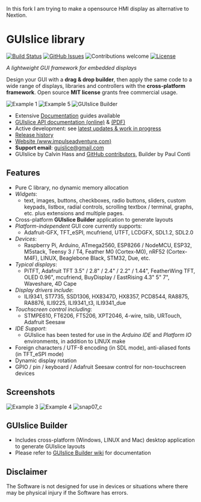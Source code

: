 In this fork I am trying to make a opensource HMI display as alternative to Nextion.

# GUIslice library #
[![Build Status](https://travis-ci.org/ImpulseAdventure/GUIslice.svg?branch=master)](https://travis-ci.org/ImpulseAdventure/GUIslice)
[![GitHub Issues](https://img.shields.io/github/issues/ImpulseAdventure/GUIslice.svg)](https://github.com/ImpulseAdventure/GUIslice/issues)
![Contributions welcome](https://img.shields.io/badge/contributions-welcome-orange.svg)
[![License](https://img.shields.io/badge/license-MIT-blue.svg)](https://opensource.org/licenses/MIT)

*A lightweight GUI framework for embedded displays*

Design your GUI with a **drag & drop builder**, then apply the same code to a wide range of displays, libraries and controllers with the **cross-platform framework**. Open source **MIT license** grants free commercial usage.

![Example 1](http://www.impulseadventure.com/elec/images/sdl_menu1.png)
![Example 5](http://www.impulseadventure.com/elec/images/guislice-ctrl2.png)
![GUIslice Builder](https://user-images.githubusercontent.com/8510097/90728338-9a8be100-e279-11ea-969e-cbd8bb0ac6c6.png)

- Extensive [Documentation](https://github.com/ImpulseAdventure/GUIslice/wiki) guides available
- [GUIslice API documentation (online)](https://impulseadventure.github.io/GUIslice/modules.html) & [(PDF)](https://github.com/ImpulseAdventure/GUIslice/raw/master/docs/GUIslice_ref.pdf)
- Active development: see [latest updates & work in progress](https://github.com/ImpulseAdventure/GUIslice/issues/85)
- [Release history](https://github.com/ImpulseAdventure/GUIslice/releases)
- [Website (www.impulseadventure.com)](https://www.impulseadventure.com/elec/guislice-gui.html)
- **Support email**: guislice@gmail.com
- GUIslice by Calvin Hass and [GitHub contributors](https://github.com/ImpulseAdventure/GUIslice/graphs/contributors), Builder by Paul Conti

## Features ##
- Pure C library, no dynamic memory allocation
- *Widgets*:
  - text, images, buttons, checkboxes, radio buttons, sliders, custom keypads, listbox,
  radial controls, scrolling textbox / terminal, graphs, etc. plus extensions and multiple pages.
- Cross-platform **GUIslice Builder** application to generate layouts
- *Platform-independent* GUI core currently supports:
  - Adafruit-GFX, TFT_eSPI, mcufriend, UTFT, LCDGFX, SDL1.2, SDL2.0
- *Devices*:
  - Raspberry Pi, Arduino, ATmega2560, ESP8266 / NodeMCU, ESP32, M5stack, Teensy 3 / T4, Feather M0 (Cortex-M0), nRF52 (Cortex-M4F), LINUX, Beaglebone Black, STM32, Due, etc.
- *Typical displays*:
  - PiTFT, Adafruit TFT 3.5" / 2.8" / 2.4" / 2.2" / 1.44", FeatherWing TFT, OLED 0.96", mcufriend, BuyDisplay / EastRising 4.3" 5" 7", Waveshare, 4D Cape
- *Display drivers include*:
  - ILI9341, ST7735, SSD1306, HX8347D, HX8357, PCD8544, RA8875, RA8876, ILI9225, ILI9341_t3, ILI9341_due
- *Touchscreen control including*:
  - STMPE610, FT6206, FT5206, XPT2046, 4-wire, tslib, URTouch, Adafruit Seesaw
- *IDE Support*:
  - GUIslice has been tested for use in the *Arduino IDE* and *Platform IO* environments, in addition to LINUX make
- Foreign characters / UTF-8 encoding (in SDL mode), anti-aliased fonts (in TFT_eSPI mode)
- Dynamic display rotation
- GPIO / pin / keyboard / Adafruit Seesaw control for non-touchscreen devices

## Screenshots ##
![Example 3](http://www.impulseadventure.com/elec/images/guislice-ex06.png)
![Example 4](http://www.impulseadventure.com/elec/images/guislice-ex08.png)
![snap07_c](https://user-images.githubusercontent.com/8510097/48299251-733a9a00-e47f-11e8-87ac-e35be6ba41d1.png)

## GUIslice Builder ##
- Includes cross-platform (Windows, LINUX and Mac) desktop application to generate GUIslice layouts
- Please refer to [GUIslice Builder wiki](https://github.com/ImpulseAdventure/GUIslice/wiki/GUIslice-Builder) for documentation

## Disclaimer ##
The Software is not designed for use in devices or situations where there may be physical injury if the Software has errors.
